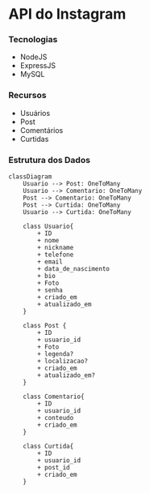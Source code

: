 # API do Instagram

### Tecnologias
- NodeJS
- ExpressJS
- MySQL

### Recursos
- Usuários
- Post
- Comentários
- Curtidas

### Estrutura dos Dados

```mermaid
classDiagram
    Usuario --> Post: OneToMany
    Usuario --> Comentario: OneToMany
    Post --> Comentario: OneToMany
    Post --> Curtida: OneToMany
    Usuario --> Curtida: OneToMany

    class Usuario{
        + ID
        + nome
        + nickname
        + telefone
        + email
        + data_de_nascimento
        + bio
        + Foto
        + senha
        + criado_em
        + atualizado_em
    }

    class Post {
        + ID
        + usuario_id
        + Foto
        + legenda?
        + localizacao?
        + criado_em
        + atualizado_em?
    }

    class Comentario{
        + ID
        + usuario_id
        + conteudo
        + criado_em
    }   

    class Curtida{
        + ID
        + usuario_id
        + post_id
        + criado_em
    } 
```